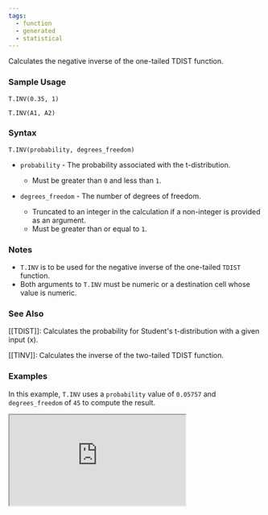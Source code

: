 ```yaml
---
tags:
  - function
  - generated
  - statistical
---
```


Calculates the negative inverse of the one-tailed TDIST function.

### Sample Usage

`T.INV(0.35, 1)`

`T.INV(A1, A2)`

### Syntax

`T.INV(probability, degrees_freedom)`

* `probability` - The probability associated with the t-distribution.

  + Must be greater than `0` and less than `1`.
* `degrees_freedom` - The number of degrees of freedom.

  + Truncated to an integer in the calculation if a non-integer is provided as an argument.
  + Must be greater than or equal to `1`.

### Notes

* `T.INV` is to be used for the negative inverse of the one-tailed  `TDIST` function.
* Both arguments to `T.INV` must be numeric or a destination cell whose value is numeric.

### See Also

[[TDIST]]: Calculates the probability for Student's t-distribution with a given input (x).

[[TINV]]: Calculates the inverse of the two-tailed TDIST function.

### Examples

In this example, `T.INV` uses a `probability` value of `0.05757` and `degrees_freedom` of `45` to compute the result.

<iframe height="180" src="https://docs.google.com/spreadsheets/d/1ZwtLloKFtL8KGUNg0e2di4ucoidhTKBEE2XMyKNK6MI/pubhtml?widget=true&amp;headers=false" width="350"></iframe>